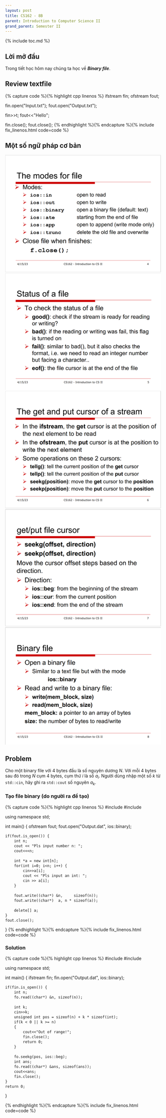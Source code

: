 ```yaml
---
layout: post
title: CS162 - 8B
parent: Introduction to Computer Science II
grand_parent: Semester II
--- 
```


{% include toc.md %}

## Lời mở đầu

Trong tiết học hôm nay chúng ta học về ***Binary file***.

## Review textfile

{% capture code %}{% highlight cpp linenos %}
ifstream fin;
ofstream fout;

fin.open("Input.txt");
fout.open("Output.txt");

fin>>t;
fout<<"Hello";

fin.close();
fout.close();
{% endhighlight %}{% endcapture %}{% include fix_linenos.html code=code %}

## Một số ngữ pháp cơ bản

![](cGI8710.png)
![](oUL7LvN.png)
![](dmN6xS2.png)
![](HDnkbKG.png)
![](WT4cl2P.png)


## Problem

Cho một binary file với 4 bytes đầu là số nguyên dương $N$. Với mỗi 4 bytes sau đó trong $N$ cụm 4 bytes, cụm thứ $i$ là số $a_i$. Người dùng nhập một số $k$ từ ``std::cin``, hãy ghi ra ``std::cout`` số nguyên $a_k$.

### Tạo file binary (do người ra đề tạo)

{% capture code %}{% highlight cpp linenos %}
#include <iostream>
#include <fstream>

using namespace std;

int main() {
    ofstream fout;
    fout.open("Output.dat", ios::binary);
    
    if(fout.is_open()) {
        int n;
        cout << "Pls input number n: ";
        cout<<<n;
        
        int *a = new int[n];
        for(int i=0; i<n; i++) {
            cin>>a[i];
            cout << "Pls input an int: ";
            cin >> a[i];
        }
        
        fout.write((char*) &n,     sizeof(n));
        fout.write((char*)  a, n * sizeof(a));
        
        delete[] a;
    }
    fout.close();
}
{% endhighlight %}{% endcapture %}{% include fix_linenos.html code=code %}

### Solution

{% capture code %}{% highlight cpp linenos %}
#include <iostream>
#include <fstream>

using namespace std;

int main()
{
    ifstream fin;
    fin.open("Output.dat", ios::binary);
    
    if(fin.is_open()) {
        int n;
        fo.read((char*) &n, sizeof(n));

        int k;
        cin>>k;
        unsigned int pos = sizeof(n) + k * sizeof(int);
        if(k < 0 || k >= n)
        {
            cout<<"Out of range!";
            fin.close();
            return 0;
        }

        fo.seekg(pos, ios::beg);
        int ans;
        fo.read((char*) &ans, sizeof(ans));
        cout<<ans;   
        fin.close();
    }
    return 0;
}

{% endhighlight %}{% endcapture %}{% include fix_linenos.html code=code %}